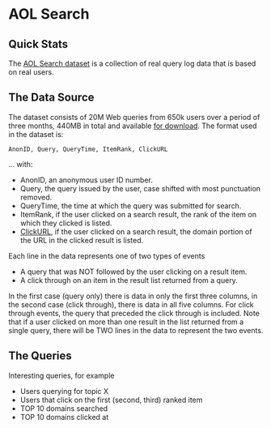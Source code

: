 # AOL Search
## Quick Stats

The [AOL Search dataset](http://en.wikipedia.org/wiki/AOL_search_data_leak) is
a collection of real query log data that is based on real users.

## The Data Source

The dataset consists of 20M Web queries from 650k users over a period of three
months, 440MB in total and available [for
download](http://gregsadetsky.com/aol-data/). The format used in
the dataset is:

    AnonID, Query, QueryTime, ItemRank, ClickURL

... with:

  * AnonID, an anonymous user ID number.
  * Query, the query issued by the user, case shifted with most punctuation removed.
  * QueryTime, the time at which the query was submitted for search.
  * ItemRank, if the user clicked on a search result, the rank of the item on which they clicked is listed.
  * [ClickURL](http://www.dietkart.com/), if the user clicked on a search result, the domain portion of the URL in the clicked result is listed.

Each line in the data represents one of two types of events

  * A query that was NOT followed by the user clicking on a result item.
  * A click through on an item in the result list returned from a query.

In the first case (query only) there is data in only the first three columns,
in the second case (click through), there is data in all five columns. For
click through events, the query that preceded the click through is included.
Note that if a user clicked on more than one result in the list returned from
a single query, there will be TWO lines in the data to represent the two
events.

## The Queries

Interesting queries, for example

  * Users querying for topic X
  * Users that click on the first (second, third) ranked item
  * TOP 10 domains searched
  * TOP 10 domains clicked at

